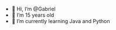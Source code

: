 - 👋 Hi, I’m @Gabriel
- 👀 I’m 15 years old
- 🌱 I’m currently learning Java and Python 

<!---
Gabriel55ita/Gabriel55ita is a ✨ special ✨ repository because its `README.md` (this file) appears on your GitHub profile.
You can click the Preview link to take a look at your changes.
--->

